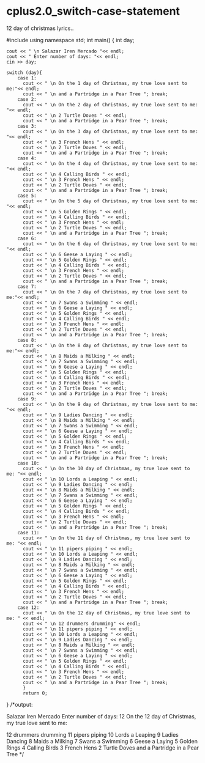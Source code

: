 # cplus2.0_switch-case-statement
12 day of christmas lyrics..

#include <iostream>
using namespace std;
int main()
{
    int day;
    
    cout << " \n Salazar Iren Mercado "<< endl;
    cout << " Enter number of days: "<< endl;
    cin >> day;
    
    switch (day){ 
        case 1: 
          cout << " \n On the 1 day of Christmas, my true love sent to me:"<< endl;
          cout << " \n and a Partridge in a Pear Tree "; break;
        case 2: 
          cout << " \n On the 2 day of Christmas, my true love sent to me:  "<< endl;
          cout << " \n 2 Turtle Doves " << endl;
          cout << " \n and a Partridge in a Pear Tree "; break;
        case 3:
          cout << " \n On the 3 day of Christmas, my true love sent to me: "<< endl;
          cout << " \n 3 French Hens " << endl;
          cout << " \n 2 Turtle Doves " << endl;
          cout << " \n and a Partridge in a Pear Tree "; break;
        case 4: 
          cout << " \n On the 4 day of Christmas, my true love sent to me: "<< endl;
          cout << " \n 4 Calling Birds " << endl;
          cout << " \n 3 French Hens " << endl;
          cout << " \n 2 Turtle Doves " << endl;
          cout << " \n and a Partridge in a Pear Tree "; break;
        case 5: 
          cout << " \n On the 5 day of Christmas, my true love sent to me: "<< endl;
          cout << " \n 5 Golden Rings " << endl;
          cout << " \n 4 Calling Birds " << endl;
          cout << " \n 3 French Hens " << endl;
          cout << " \n 2 Turtle Doves " << endl;
          cout << " \n and a Partridge in a Pear Tree "; break;
        case 6: 
          cout << " \n On the 6 day of Christmas, my true love sent to me: "<< endl;
          cout << " \n 6 Geese a Laying " << endl;
          cout << " \n 5 Golden Rings " << endl;
          cout << " \n 4 Calling Birds " << endl;
          cout << " \n 3 French Hens " << endl;
          cout << " \n 2 Turtle Doves " << endl;
          cout << " \n and a Partridge in a Pear Tree "; break;
        case 7:
          cout << " \n On the 7 day of Christmas, my true love sent to me:"<< endl;
          cout << " \n 7 Swans a Swimming " << endl;
          cout << " \n 6 Geese a Laying " << endl;
          cout << " \n 5 Golden Rings " << endl;
          cout << " \n 4 Calling Birds " << endl;
          cout << " \n 3 French Hens " << endl;
          cout << " \n 2 Turtle Doves " << endl;
          cout << " \n and a Partridge in a Pear Tree "; break;
        case 8: 
          cout << " \n On the 8 day of Christmas, my true love sent to me:"<< endl;
          cout << " \n 8 Maids a Milking " << endl;
          cout << " \n 7 Swans a Swimming " << endl;
          cout << " \n 6 Geese a Laying " << endl;
          cout << " \n 5 Golden Rings " << endl;
          cout << " \n 4 Calling Birds " << endl;
          cout << " \n 3 French Hens " << endl;
          cout << " \n 2 Turtle Doves " << endl;
          cout << " \n and a Partridge in a Pear Tree "; break;
        case 9: 
          cout << " \n On the 9 day of Christmas, my true love sent to me: "<< endl;
          cout << " \n 9 Ladies Dancing " << endl;
          cout << " \n 8 Maids a Milking " << endl;
          cout << " \n 7 Swans a Swimming " << endl;
          cout << " \n 6 Geese a Laying " << endl;
          cout << " \n 5 Golden Rings " << endl;
          cout << " \n 4 Calling Birds " << endl;
          cout << " \n 3 French Hens " << endl;
          cout << " \n 2 Turtle Doves " << endl;
          cout << " \n and a Partridge in a Pear Tree "; break;
        case 10: 
          cout << " \n On the 10 day of Christmas, my true love sent to me: "<< endl;
          cout << " \n 10 Lords a Leaping " << endl;
          cout << " \n 9 Ladies Dancing " << endl;
          cout << " \n 8 Maids a Milking " << endl;
          cout << " \n 7 Swans a Swimming " << endl;
          cout << " \n 6 Geese a Laying " << endl;
          cout << " \n 5 Golden Rings " << endl;
          cout << " \n 4 Calling Birds " << endl;
          cout << " \n 3 French Hens " << endl;
          cout << " \n 2 Turtle Doves " << endl;
          cout << " \n and a Partridge in a Pear Tree "; break;
        case 11: 
          cout << " \n On the 11 day of Christmas, my true love sent to me: "<< endl;
          cout << " \n 11 pipers piping " << endl;
          cout << " \n 10 Lords a Leaping " << endl;
          cout << " \n 9 Ladies Dancing " << endl;
          cout << " \n 8 Maids a Milking " << endl;
          cout << " \n 7 Swans a Swimming " << endl;
          cout << " \n 6 Geese a Laying " << endl;
          cout << " \n 5 Golden Rings " << endl;
          cout << " \n 4 Calling Birds " << endl;
          cout << " \n 3 French Hens " << endl;
          cout << " \n 2 Turtle Doves " << endl;
          cout << " \n and a Partridge in a Pear Tree "; break;
        case 12: 
          cout << " \n On the 12 day of Christmas, my true love sent to me: " << endl;
          cout << " \n 12 drummers drumming" << endl;
          cout << " \n 11 pipers piping " << endl;
          cout << " \n 10 Lords a Leaping " << endl;
          cout << " \n 9 Ladies Dancing " << endl;
          cout << " \n 8 Maids a Milking " << endl;
          cout << " \n 7 Swans a Swimming " << endl;
          cout << " \n 6 Geese a Laying " << endl;
          cout << " \n 5 Golden Rings " << endl;
          cout << " \n 4 Calling Birds " << endl;
          cout << " \n 3 French Hens " << endl;
          cout << " \n 2 Turtle Doves " << endl;
          cout << " \n and a Partridge in a Pear Tree "; break;
          }
          return 0; 
}
  /*output:
  
  Salazar Iren Mercado 
 Enter number of days: 
12
On the 12 day of Christmas, my true love sent to me: 
 
 12 drummers drumming
 11 pipers piping 
 10 Lords a Leaping 
 9 Ladies Dancing 
 8 Maids a Milking 
 7 Swans a Swimming 
 6 Geese a Laying 
 5 Golden Rings 
 4 Calling Birds 
 3 French Hens 
 2 Turtle Doves
 and a Partridge in a Pear Tree  */
